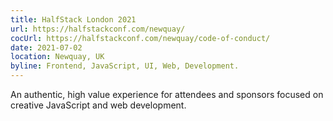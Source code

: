 ```yaml
---
title: HalfStack London 2021
url: https://halfstackconf.com/newquay/
cocUrl: https://halfstackconf.com/newquay/code-of-conduct/
date: 2021-07-02
location: Newquay, UK
byline: Frontend, JavaScript, UI, Web, Development.
---
```


An authentic, high value experience for attendees and sponsors focused on creative JavaScript and web development.
